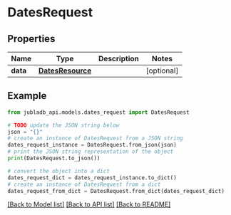 # DatesRequest


## Properties

Name | Type | Description | Notes
------------ | ------------- | ------------- | -------------
**data** | [**DatesResource**](DatesResource.md) |  | [optional] 

## Example

```python
from jubladb_api.models.dates_request import DatesRequest

# TODO update the JSON string below
json = "{}"
# create an instance of DatesRequest from a JSON string
dates_request_instance = DatesRequest.from_json(json)
# print the JSON string representation of the object
print(DatesRequest.to_json())

# convert the object into a dict
dates_request_dict = dates_request_instance.to_dict()
# create an instance of DatesRequest from a dict
dates_request_from_dict = DatesRequest.from_dict(dates_request_dict)
```
[[Back to Model list]](../README.md#documentation-for-models) [[Back to API list]](../README.md#documentation-for-api-endpoints) [[Back to README]](../README.md)


